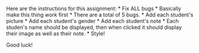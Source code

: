 Here are the instructions for this assignment: 
	* Fix ALL bugs
		* Basically make this thing work first
		* There are a total of 5 bugs.
	* Add each student's picture
	* Add each student's gender
	* Add each student's note
	* Each studen's name should be displayed, then when clicked it should display their image as well
	  as their note.
	* Style!

Good luck!